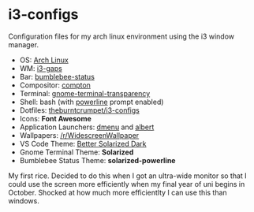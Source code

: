 # i3-configs
Configuration files for my arch linux environment using the i3 window manager.

- OS: [Arch Linux](https://www.archlinux.org/)
- WM: [i3-gaps](https://github.com/Airblader/i3)
- Bar: [bumblebee-status](https://github.com/tobi-wan-kenobi/bumblebee-status)
- Compositor: [compton](https://wiki.archlinux.org/index.php/Compton)
- Terminal: [gnome-terminal-transparency](https://aur.archlinux.org/packages/gnome-terminal-transparency/)
- Shell: bash (with [powerline](https://wiki.archlinux.org/index.php/Powerline) prompt enabled)
- Dotfiles: [theburntcrumpet/i3-configs](https://github.com/theburntcrumpet/i3-configs)
- Icons: **Font Awesome**
- Application Launchers: [dmenu](https://wiki.archlinux.org/index.php/dmenu) and [albert](https://albertlauncher.github.io/)
- Wallpapers: [/r/WidescreenWallpaper](https://www.reddit.com/r/WidescreenWallpaper/)
- VS Code Theme: [Better Solarized Dark](https://marketplace.visualstudio.com/items?itemName=ginfuru.ginfuru-better-solarized-dark-theme)
- Gnome Terminal Theme: **Solarized**
- Bumblebee Status Theme: **solarized-powerline**

My first rice. Decided to do this when I got an ultra-wide monitor so that I could use the screen more efficiently when my final year of uni begins in October. Shocked at how much more efficientlty I can use this than windows.
